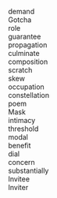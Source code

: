 demand  
Gotcha  
role  
guarantee  
propagation  
culminate  
composition  
scratch  
skew  
occupation  
constellation  
poem  
Mask  
intimacy  
threshold  
modal  
benefit  
dial  
concern  
substantially  
Invitee  
Inviter
